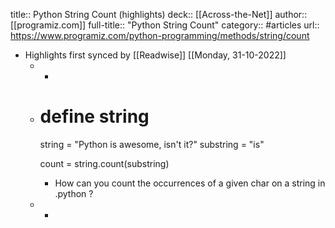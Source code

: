 title:: Python String Count (highlights)
deck:: [[Across-the-Net]]
author:: [[programiz.com]]
full-title:: "Python String Count"
category:: #articles
url:: https://www.programiz.com/python-programming/methods/string/count

- Highlights first synced by [[Readwise]] [[Monday, 31-10-2022]]
	- -
	- # define string
	  string = "Python is awesome, isn't it?"
	  substring = "is"
	  
	  count = string.count(substring)
		- How can you count the occurrences of a given char on a string in .python ?
	- -